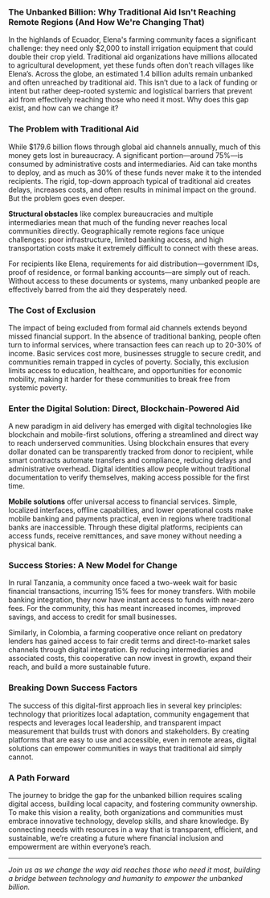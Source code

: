 ### The Unbanked Billion: Why Traditional Aid Isn't Reaching Remote Regions (And How We're Changing That)

In the highlands of Ecuador, Elena's farming community faces a significant challenge: they need only $2,000 to install irrigation equipment that could double their crop yield. Traditional aid organizations have millions allocated to agricultural development, yet these funds often don’t reach villages like Elena’s. Across the globe, an estimated 1.4 billion adults remain unbanked and often unreached by traditional aid. This isn’t due to a lack of funding or intent but rather deep-rooted systemic and logistical barriers that prevent aid from effectively reaching those who need it most. Why does this gap exist, and how can we change it?

### The Problem with Traditional Aid

While $179.6 billion flows through global aid channels annually, much of this money gets lost in bureaucracy. A significant portion—around 75%—is consumed by administrative costs and intermediaries. Aid can take months to deploy, and as much as 30% of these funds never make it to the intended recipients. The rigid, top-down approach typical of traditional aid creates delays, increases costs, and often results in minimal impact on the ground. But the problem goes even deeper.

**Structural obstacles** like complex bureaucracies and multiple intermediaries mean that much of the funding never reaches local communities directly. Geographically remote regions face unique challenges: poor infrastructure, limited banking access, and high transportation costs make it extremely difficult to connect with these areas.

For recipients like Elena, requirements for aid distribution—government IDs, proof of residence, or formal banking accounts—are simply out of reach. Without access to these documents or systems, many unbanked people are effectively barred from the aid they desperately need.

### The Cost of Exclusion

The impact of being excluded from formal aid channels extends beyond missed financial support. In the absence of traditional banking, people often turn to informal services, where transaction fees can reach up to 20-30% of income. Basic services cost more, businesses struggle to secure credit, and communities remain trapped in cycles of poverty. Socially, this exclusion limits access to education, healthcare, and opportunities for economic mobility, making it harder for these communities to break free from systemic poverty.

### Enter the Digital Solution: Direct, Blockchain-Powered Aid

A new paradigm in aid delivery has emerged with digital technologies like blockchain and mobile-first solutions, offering a streamlined and direct way to reach underserved communities. Using blockchain ensures that every dollar donated can be transparently tracked from donor to recipient, while smart contracts automate transfers and compliance, reducing delays and administrative overhead. Digital identities allow people without traditional documentation to verify themselves, making access possible for the first time.

**Mobile solutions** offer universal access to financial services. Simple, localized interfaces, offline capabilities, and lower operational costs make mobile banking and payments practical, even in regions where traditional banks are inaccessible. Through these digital platforms, recipients can access funds, receive remittances, and save money without needing a physical bank.

### Success Stories: A New Model for Change

In rural Tanzania, a community once faced a two-week wait for basic financial transactions, incurring 15% fees for money transfers. With mobile banking integration, they now have instant access to funds with near-zero fees. For the community, this has meant increased incomes, improved savings, and access to credit for small businesses.

Similarly, in Colombia, a farming cooperative once reliant on predatory lenders has gained access to fair credit terms and direct-to-market sales channels through digital integration. By reducing intermediaries and associated costs, this cooperative can now invest in growth, expand their reach, and build a more sustainable future.

### Breaking Down Success Factors

The success of this digital-first approach lies in several key principles: technology that prioritizes local adaptation, community engagement that respects and leverages local leadership, and transparent impact measurement that builds trust with donors and stakeholders. By creating platforms that are easy to use and accessible, even in remote areas, digital solutions can empower communities in ways that traditional aid simply cannot.

### A Path Forward

The journey to bridge the gap for the unbanked billion requires scaling digital access, building local capacity, and fostering community ownership. To make this vision a reality, both organizations and communities must embrace innovative technology, develop skills, and share knowledge. By connecting needs with resources in a way that is transparent, efficient, and sustainable, we’re creating a future where financial inclusion and empowerment are within everyone’s reach.

---

*Join us as we change the way aid reaches those who need it most, building a bridge between technology and humanity to empower the unbanked billion.*
